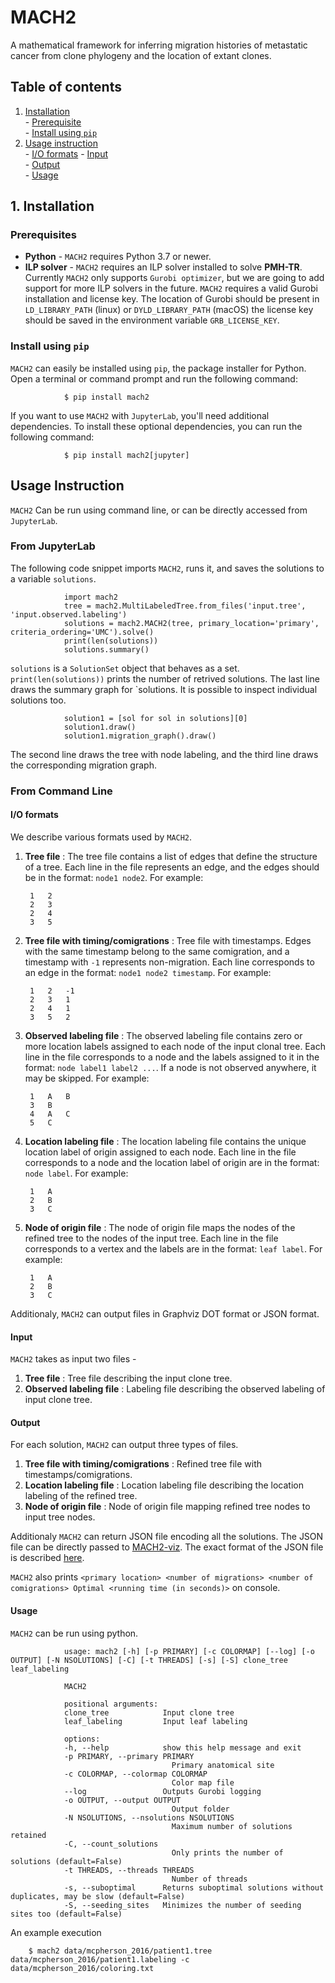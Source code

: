 # MACH2

A mathematical framework for inferring migration histories of metastatic cancer from clone phylogeny and the location of extant clones.

## Table of contents

1. [Installation](#installation)  
        - [Prerequisite](#prerequisite)  
        - [Install using `pip`](#install-using-pip)
2. [Usage instruction](#usage-instruction)  
        - [I/O formats](#i-o-formats)
        - [Input](#input)  
        - [Output](#output)  
        - [Usage](#usage)  

## 1. Installation

### Prerequisites

- **Python** - `MACH2` requires Python 3.7 or newer.
- **ILP solver** - `MACH2` requires an ILP solver installed to solve **PMH-TR**. Currently `MACH2` only supports `Gurobi optimizer`, but we are going to add support for more ILP solvers in the future. `MACH2` requires a valid Gurobi installation and license key. The location of Gurobi should be present in `LD_LIBRARY_PATH` (linux) or `DYLD_LIBRARY_PATH` (macOS) the license key should be saved in the environment variable `GRB_LICENSE_KEY`.

### Install using `pip`

`MACH2` can easily be installed using `pip`, the package installer for Python. Open a terminal or command prompt and run the following command:

                $ pip install mach2

If you want to use `MACH2` with `JupyterLab`, you'll need additional dependencies. To install these optional dependencies, you can run the following command:

                $ pip install mach2[jupyter]


## Usage Instruction

`MACH2` Can be run using command line, or can be directly accessed from `JupyterLab`.

### From JupyterLab

The following code snippet imports `MACH2`, runs it, and saves the solutions to a variable `solutions`.


                import mach2
                tree = mach2.MultiLabeledTree.from_files('input.tree', 'input.observed.labeling')
                solutions = mach2.MACH2(tree, primary_location='primary', criteria_ordering='UMC').solve()
                print(len(solutions))
                solutions.summary()


`solutions` is a `SolutionSet` object that behaves as a set. `print(len(solutions))` prints the number of retrived solutions.
The last line draws the summary graph for `solutions.
It is possible to inspect individual solutions too.


                solution1 = [sol for sol in solutions][0]
                solution1.draw()
                solution1.migration_graph().draw()

The second line draws the tree with node labeling, and the third line draws the corresponding migration graph.


### From Command Line

#### I/O formats

We describe various formats used by `MACH2`.

1. **Tree file** : The tree file contains a list of edges that define the structure of a tree. Each line in the file represents an edge, and the edges should be in the format: `node1 node2`. For example:

        1   2
        2   3
        2   4 
        3   5

2. **Tree file with timing/comigrations** : Tree file with timestamps. Edges with the same timestamp belong to the same comigration, and a timestamp with `-1` represents non-migration. Each line corresponds to an edge in the format: `node1 node2 timestamp`. For example:

        1   2   -1
        2   3   1
        2   4   1
        3   5   2

3. **Observed labeling file** : The observed labeling file contains zero or more location labels assigned to each node of the input clonal tree. Each line in the file corresponds to a node and the labels assigned to it in the format: `node label1 label2 ...`. If a node is not observed anywhere, it may be skipped. For example:

        1   A   B
        3   B
        4   A   C
        5   C

4. **Location labeling file** : The location labeling file contains the unique location label of origin assigned to each node. Each line in the file corresponds to a node and the location label of origin are in the format: `node label`. For example:

        1   A
        2   B
        3   C

5. **Node of origin file** : The node of origin file maps the nodes of the refined tree to the nodes of the input tree. Each line in the file corresponds to a vertex and the labels are in the format: `leaf label`. For example:

        1   A
        2   B
        3   C
        
Additionaly, `MACH2` can output files in Graphviz DOT format or JSON format.

#### Input

`MACH2` takes as input two files - 

1. **Tree file** : Tree file describing the input clone tree.
2. **Observed labeling file** : Labeling file describing the observed labeling of input clone tree.

#### Output

For each solution, `MACH2` can output three types of files.

1. **Tree file with timing/comigrations** : Refined tree file with timestamps/comigrations.
2. **Location labeling file** : Location labeling file describing the location labeling of the refined tree.
3. **Node of origin file** : Node of origin file mapping refined tree nodes to input tree nodes.

Additionaly `MACH2` can return JSON file encoding all the solutions. The JSON file can be directly passed to [MACH2-viz](https://github.com/elkebir-group/mach2-viz). The exact format of the JSON file is described [here](https://github.com/elkebir-group/mach2-viz/README.md).

`MACH2` also prints `<primary location> <number of migrations> <number of comigrations> Optimal <running time (in seconds)>` on console.

#### Usage

`MACH2` can be run using python.

                usage: mach2 [-h] [-p PRIMARY] [-c COLORMAP] [--log] [-o OUTPUT] [-N NSOLUTIONS] [-C] [-t THREADS] [-s] [-S] clone_tree leaf_labeling

                MACH2

                positional arguments:
                clone_tree            Input clone tree
                leaf_labeling         Input leaf labeling

                options:
                -h, --help            show this help message and exit
                -p PRIMARY, --primary PRIMARY
                                        Primary anatomical site
                -c COLORMAP, --colormap COLORMAP
                                        Color map file
                --log                 Outputs Gurobi logging
                -o OUTPUT, --output OUTPUT
                                        Output folder
                -N NSOLUTIONS, --nsolutions NSOLUTIONS
                                        Maximum number of solutions retained
                -C, --count_solutions
                                        Only prints the number of solutions (default=False)
                -t THREADS, --threads THREADS
                                        Number of threads
                -s, --suboptimal      Returns suboptimal solutions without duplicates, may be slow (default=False)
                -S, --seeding_sites   Minimizes the number of seeding sites too (default=False)

An example execution

        $ mach2 data/mcpherson_2016/patient1.tree data/mcpherson_2016/patient1.labeling -c data/mcpherson_2016/coloring.txt
        


